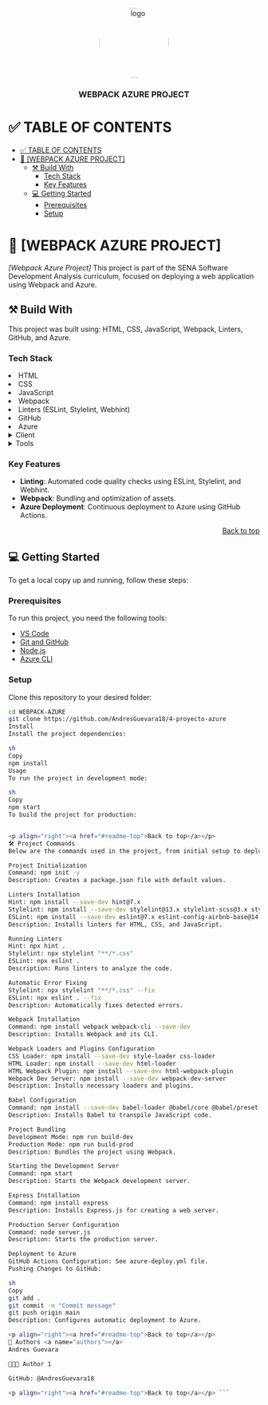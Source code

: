 <a name="readme-top"></a>

<div align="center">

<img src="logo.png" alt="logo" width="140" height="auto" style="border-radius:50%" />
<br/>
<h3><b>WEBPACK AZURE PROJECT</b></h3>

</div>

# ✅ TABLE OF CONTENTS
- [✅ TABLE OF CONTENTS](#-table-of-contents)
- [📖 \[WEBPACK AZURE PROJECT\]](#-webpack-azure-project)
  - [⚒️ Build With ](#️-build-with-)
    - [Tech Stack ](#tech-stack-)
    - [Key Features ](#key-features-)
  - [💻 Getting Started ](#-getting-started-)
    - [Prerequisites](#prerequisites)
    - [Setup](#setup)

# 📖 [WEBPACK AZURE PROJECT]<a name="about-project"></a>

*[Webpack Azure Project]* This project is part of the SENA Software Development Analysis curriculum, focused on deploying a web application using Webpack and Azure.

## ⚒️ Build With <a name="built-with"></a>

<p>
This project was built using:
HTML, CSS, JavaScript, Webpack, Linters, GitHub, and Azure.
</p>

### Tech Stack <a name="tech-stack"></a>

<li> HTML </li>
<li> CSS </li>
<li> JavaScript </li>
<li> Webpack </li>
<li> Linters (ESLint, Stylelint, Webhint) </li>
<li> GitHub </li>
<li> Azure </li>

<details>
<summary> Client </summary>
    <ul>
    <li><a href="https://developer.mozilla.org/es/docs/Web/HTML">HTML</a></li>
    <li><a href="https://developer.mozilla.org/es/docs/Web/CSS">CSS</a></li>
    <li><a href="https://developer.mozilla.org/es/docs/Web/JavaScript">JavaScript</a></li>
    </ul>
</details>

<details>
<summary>Tools</summary>
<ul>
<li><a href="https://webpack.js.org/">Webpack</a></li>
<li><a href="https://eslint.org/">ESLint</a></li>
<li><a href="https://stylelint.io/">Stylelint</a></li>
<li><a href="https://webhint.io/">Webhint</a></li>
</ul>
</details>

### Key Features <a name="key-features"></a>

- **Linting**: Automated code quality checks using ESLint, Stylelint, and Webhint.
- **Webpack**: Bundling and optimization of assets.
- **Azure Deployment**: Continuous deployment to Azure using GitHub Actions.

<p align="right"><a href="#readme-top">Back to top</a></p>

## 💻 Getting Started <a name="getting-started"></a>

To get a local copy up and running, follow these steps:

### Prerequisites

To run this project, you need the following tools:

- [VS Code](https://code.visualstudio.com/)
- [Git and GitHub](https://github.com/)
- [Node.js](https://nodejs.org/)
- [Azure CLI](https://learn.microsoft.com/en-us/cli/azure/)

### Setup

Clone this repository to your desired folder:

```sh
cd WEBPACK-AZURE
git clone https://github.com/AndresGuevara18/4-proyecto-azure
Install
Install the project dependencies:

sh
Copy
npm install
Usage
To run the project in development mode:

sh
Copy
npm start
To build the project for production:


<p align="right"><a href="#readme-top">Back to top</a></p>
🛠️ Project Commands
Below are the commands used in the project, from initial setup to deployment on Azure:

Project Initialization
Command: npm init -y
Description: Creates a package.json file with default values.

Linters Installation
Hint: npm install --save-dev hint@7.x
Stylelint: npm install --save-dev stylelint@13.x stylelint-scss@3.x stylelint-config-standard@21.x stylelint-csstree-validator@1.x
ESLint: npm install --save-dev eslint@7.x eslint-config-airbnb-base@14.x eslint-plugin-import@2.x babel-eslint@10.x
Description: Installs linters for HTML, CSS, and JavaScript.

Running Linters
Hint: npx hint .
Stylelint: npx stylelint "**/*.css"
ESLint: npx eslint .
Description: Runs linters to analyze the code.

Automatic Error Fixing
Stylelint: npx stylelint "**/*.css" --fix
ESLint: npx eslint . --fix
Description: Automatically fixes detected errors.

Webpack Installation
Command: npm install webpack webpack-cli --save-dev
Description: Installs Webpack and its CLI.

Webpack Loaders and Plugins Configuration
CSS Loader: npm install --save-dev style-loader css-loader
HTML Loader: npm install --save-dev html-loader
HTML Webpack Plugin: npm install --save-dev html-webpack-plugin
Webpack Dev Server: npm install --save-dev webpack-dev-server
Description: Installs necessary loaders and plugins.

Babel Configuration
Command: npm install --save-dev babel-loader @babel/core @babel/preset-env
Description: Installs Babel to transpile JavaScript code.

Project Bundling
Development Mode: npm run build-dev
Production Mode: npm run build-prod
Description: Bundles the project using Webpack.

Starting the Development Server
Command: npm start
Description: Starts the Webpack development server.

Express Installation
Command: npm install express
Description: Installs Express.js for creating a web server.

Production Server Configuration
Command: node server.js
Description: Starts the production server.

Deployment to Azure
GitHub Actions Configuration: See azure-deploy.yml file.
Pushing Changes to GitHub:

sh
Copy
git add .
git commit -m "Commit message"
git push origin main
Description: Configures automatic deployment to Azure.

<p align="right"><a href="#readme-top">Back to top</a></p>
👥 Authors <a name="authors"></a>
Andres Guevara

🧑🏻‍💻 Author 1

GitHub: @AndresGuevara18

<p align="right"><a href="#readme-top">Back to top</a></p> ```